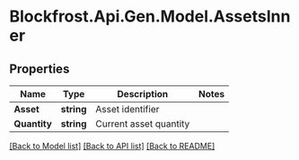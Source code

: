 # Blockfrost.Api.Gen.Model.AssetsInner
## Properties

Name | Type | Description | Notes
------------ | ------------- | ------------- | -------------
**Asset** | **string** | Asset identifier | 
**Quantity** | **string** | Current asset quantity | 

[[Back to Model list]](../README.md#documentation-for-models) [[Back to API list]](../README.md#documentation-for-api-endpoints) [[Back to README]](../README.md)

